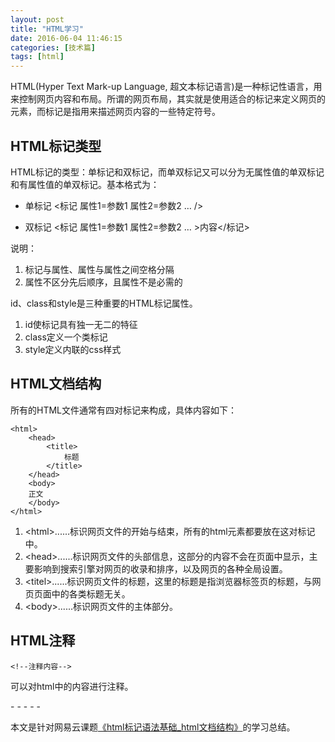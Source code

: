 ```yaml
---
layout: post
title: "HTML学习"
date: 2016-06-04 11:46:15
categories: [技术篇]
tags: [html]
---
```

HTML(Hyper Text Mark-up Language, 超文本标记语言)是一种标记性语言，用来控制网页内容和布局。所谓的网页布局，其实就是使用适合的标记来定义网页的元素，而标记是指用来描述网页内容的一些特定符号。
 
## HTML标记类型
HTML标记的类型：单标记和双标记，而单双标记又可以分为无属性值的单双标记和有属性值的单双标记。基本格式为：

* 单标记
<标记 属性1=参数1 属性2=参数2 … /> 

* 双标记
<标记 属性1=参数1 属性2=参数2 … >内容</标记> 

说明：

1. 标记与属性、属性与属性之间空格分隔
2. 属性不区分先后顺序，且属性不是必需的

id、class和style是三种重要的HTML标记属性。
1. id使标记具有独一无二的特征
2. class定义一个类标记
3. style定义内联的css样式

## HTML文档结构
所有的HTML文件通常有四对标记来构成，具体内容如下：

```
<html>
	<head>
		<title>
			标题
		</title>
	</head>
	<body>
	正文
	</body>
</html>
```

1. \<html>......</html>标识网页文件的开始与结束，所有的html元素都要放在这对标记中。
2. \<head>......</head>标识网页文件的头部信息，这部分的内容不会在页面中显示，主要影响到搜索引擎对网页的收录和排序，以及网页的各种全局设置。
3. \<titel>......</title>标识网页文件的标题，这里的标题是指浏览器标签页的标题，与网页页面中的各类标题无关。
4. \<body>......</body>标识网页文件的主体部分。

## HTML注释
```
<!--注释内容-->
```
<!-- -->可以对html中的内容进行注释。

\- - - - -

本文是针对网易云课题[《html标记语法基础_html文档结构》](http://study.163.com/course/courseLearn.htm?courseId=215009#/learn/video?lessonId=310094&courseId=215009)的学习总结。
